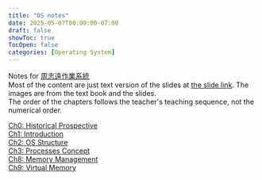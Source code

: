 ```yaml
---
title: "OS notes"
date: 2025-05-07T00:00:00-07:00
draft: false
showToc: true
TocOpen: false
categories: [Operating System]
---
```


Notes for [周志遠作業系統](https://ocw.nthu.edu.tw/ocw/index.php?page=course&cid=141)  
Most of the content are just text version of the slides at [the slide link](https://drive.google.com/drive/folders/1C1s3j0nO8jo57BqBmgS55AoL_LoJr-cr). The images are from the text book and the slides.  
The order of the chapters follows the teacher's teaching sequence, not the numerical order.

[Ch0: Historical Prospective](../ch0-historical-prospective)  
[Ch1: Introduction](../ch1-introduction)  
[Ch2: OS Structure](../ch2-os-structure.md)  
[Ch3: Processes Concept](../ch3-processes-concept)  
[Ch8: Memory Management](../ch8-memory-management)  
[Ch9: Virtual Memory](../ch9-virtual-memory)

<!-- [Ch0: historical prospective]({{< ref "/posts/os-notes/ch0-historical-prospective.md" >}}) -->